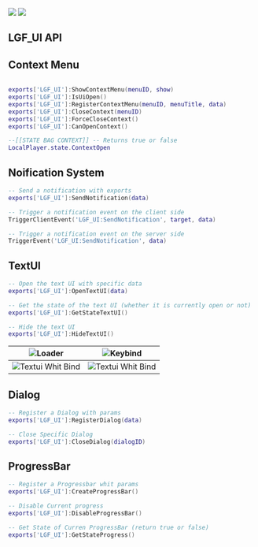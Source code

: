   ![](https://img.shields.io/github/downloads/ENT510/LGF_UI/total?logo=github)
  ![](https://img.shields.io/github/v/release/ENT510/LGF_UI?logo=github)


## LGF_UI API

## Context Menu

```lua

exports['LGF_UI']:ShowContextMenu(menuID, show)
exports['LGF_UI']:IsUiOpen()
exports['LGF_UI']:RegisterContextMenu(menuID, menuTitle, data)
exports['LGF_UI']:CloseContext(menuID)
exports['LGF_UI']:ForceCloseContext()
exports['LGF_UI']:CanOpenContext()

--[[STATE BAG CONTEXT]] -- Returns true or false
LocalPlayer.state.ContextOpen
```
## Noification System

```lua
-- Send a notification with exports
exports['LGF_UI']:SendNotification(data)

-- Trigger a notification event on the client side
TriggerClientEvent('LGF_UI:SendNotification', target, data)

-- Trigger a notification event on the server side
TriggerEvent('LGF_UI:SendNotification', data)
```

## TextUI

```lua
-- Open the text UI with specific data
exports['LGF_UI']:OpenTextUI(data)

-- Get the state of the text UI (whether it is currently open or not)
exports['LGF_UI']:GetStateTextUI()

-- Hide the text UI
exports['LGF_UI']:HideTextUI()
```


| ![Loader](https://cdn.discordapp.com/attachments/1200838616679727195/1275205370935115920/loader.png?ex=66c50b0c&is=66c3b98c&hm=affdbd40d87a095ba3c561ad41a4a702fd5988b94129d1de183434a3b1bc4974&) | ![Keybind](https://cdn.discordapp.com/attachments/1200838616679727195/1275204190171566193/keybind.png?ex=66c509f3&is=66c3b873&hm=04feaf3ed0ac651ac0e7f3d50955c672c472466b724b97c3e123e3800f633332&) |
|:--:|:--:|
| ![Textui Whit Bind](https://cdn.discordapp.com/attachments/1200838616679727195/1275205843771457556/image.png?ex=66c50b7d&is=66c3b9fd&hm=af37267a780110939b41bcb5084ce79905685164b3a9099a508ae90bbd303312&) | ![Textui Whit Bind](https://cdn.discordapp.com/attachments/1200838616679727195/1275206210173272307/image.png?ex=66c50bd4&is=66c3ba54&hm=6134e0c7a3026b79893a510794d3f02b14e8d078331b1aef63970ecef5a74c0c&) |




## Dialog 

```lua
-- Register a Dialog with params
exports['LGF_UI']:RegisterDialog(data)

-- Close Specific Dialog
exports['LGF_UI']:CloseDialog(dialogID)
```


## ProgressBar 

```lua
-- Register a Progressbar whit params
exports['LGF_UI']:CreateProgressBar()

-- Disable Current progress
exports['LGF_UI']:DisableProgressBar()

-- Get State of Curren ProgressBar (return true or false)
exports['LGF_UI']:GetStateProgress()

```


